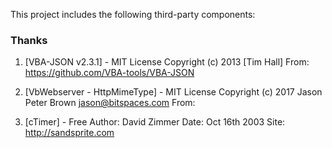 This project includes the following third-party components:

### Thanks

1. [VBA-JSON v2.3.1] - MIT License
   Copyright (c) 2013 [Tim Hall]
   From: https://github.com/VBA-tools/VBA-JSON

2. [VbWebserver - HttpMimeType] - MIT License
   Copyright (c) 2017 Jason Peter Brown <jason@bitspaces.com>
   From: <? Please tell me ?>

3. [cTimer] - Free
   Author:  David Zimmer
   Date:  Oct 16th 2003
   Site:  http://sandsprite.com